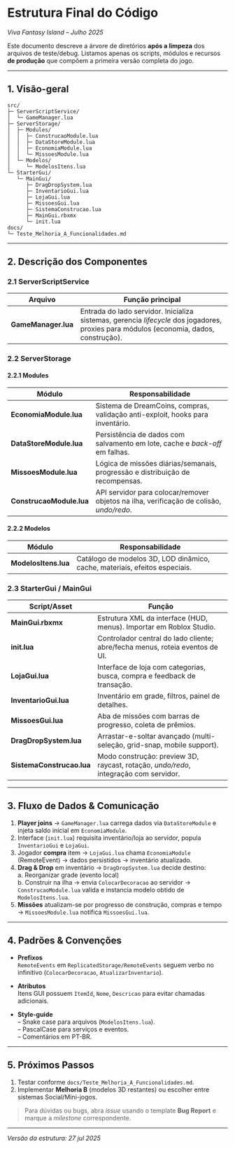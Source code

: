 # Estrutura Final do Código  
_Viva Fantasy Island – Julho 2025_

Este documento descreve a árvore de diretórios **após a limpeza** dos arquivos de teste/debug. Listamos apenas os scripts, módulos e recursos **de produção** que compõem a primeira versão completa do jogo.

---

## 1. Visão-geral

```
src/
├─ ServerScriptService/
│  └─ GameManager.lua
├─ ServerStorage/
│  ├─ Modules/
│  │  ├─ ConstrucaoModule.lua
│  │  ├─ DataStoreModule.lua
│  │  ├─ EconomiaModule.lua
│  │  └─ MissoesModule.lua
│  └─ Modelos/
│     └─ ModelosItens.lua
└─ StarterGui/
   └─ MainGui/
      ├─ DragDropSystem.lua
      ├─ InventarioGui.lua
      ├─ LojaGui.lua
      ├─ MissoesGui.lua
      ├─ SistemaConstrucao.lua
      ├─ MainGui.rbxmx
      └─ init.lua
docs/
└─ Teste_Melhoria_A_Funcionalidades.md
```

---

## 2. Descrição dos Componentes

### 2.1 ServerScriptService

| Arquivo | Função principal |
|---------|------------------|
| **GameManager.lua** | Entrada do lado servidor. Inicializa sistemas, gerencia _lifecycle_ dos jogadores, proxies para módulos (economia, dados, construção). |

### 2.2 ServerStorage

#### 2.2.1 Modules

| Módulo | Responsabilidade |
|--------|------------------|
| **EconomiaModule.lua** | Sistema de DreamCoins, compras, validação anti-exploit, hooks para inventário. |
| **DataStoreModule.lua** | Persistência de dados com salvamento em lote, cache e _back-off_ em falhas. |
| **MissoesModule.lua** | Lógica de missões diárias/semanais, progressão e distribuição de recompensas. |
| **ConstrucaoModule.lua** | API servidor para colocar/remover objetos na ilha, verificação de colisão, _undo/redo_. |

#### 2.2.2 Modelos

| Módulo | Responsabilidade |
|--------|------------------|
| **ModelosItens.lua** | Catálogo de modelos 3D, LOD dinâmico, cache, materiais, efeitos especiais. |

### 2.3 StarterGui / MainGui

| Script/Asset | Função |
|--------------|--------|
| **MainGui.rbxmx** | Estrutura XML da interface (HUD, menus). Importar em Roblox Studio. |
| **init.lua** | Controlador central do lado cliente; abre/fecha menus, roteia eventos de UI. |
| **LojaGui.lua** | Interface de loja com categorias, busca, compra e feedback de transação. |
| **InventarioGui.lua** | Inventário em grade, filtros, painel de detalhes. |
| **MissoesGui.lua** | Aba de missões com barras de progresso, coleta de prêmios. |
| **DragDropSystem.lua** | Arrastar-e-soltar avançado (multi-seleção, grid-snap, mobile support). |
| **SistemaConstrucao.lua** | Modo construção: preview 3D, raycast, rotação, _undo/redo_, integração com servidor. |

---

## 3. Fluxo de Dados & Comunicação

1. **Player joins** → `GameManager.lua` carrega dados via `DataStoreModule` e injeta saldo inicial em `EconomiaModule`.
2. Interface (`init.lua`) requisita inventário/loja ao servidor, popula `InventarioGui` e `LojaGui`.
3. Jogador **compra** item → `LojaGui.lua` chama `EconomiaModule` (RemoteEvent) → dados persistidos → inventário atualizado.
4. **Drag & Drop** em inventário → `DragDropSystem.lua` decide destino:  
   a. Reorganizar grade (evento local)  
   b. Construir na ilha → envia `ColocarDecoracao` ao servidor → `ConstrucaoModule.lua` valida e instancia modelo obtido de `ModelosItens.lua`.
5. **Missões** atualizam-se por progresso de construção, compras e tempo → `MissoesModule.lua` notifica `MissoesGui.lua`.

---

## 4. Padrões & Convenções

* **Prefixos**  
  `RemoteEvents` em `ReplicatedStorage/RemoteEvents` seguem verbo no infinitivo (`ColocarDecoracao`, `AtualizarInventario`).

* **Atributos**  
  Itens GUI possuem `ItemId`, `Nome`, `Descricao` para evitar chamadas adicionais.

* **Style-guide**  
  – Snake case para arquivos (`ModelosItens.lua`).  
  – PascalCase para serviços e eventos.  
  – Comentários em PT-BR.

---

## 5. Próximos Passos

1. Testar conforme `docs/Teste_Melhoria_A_Funcionalidades.md`.  
2. Implementar **Melhoria B** (modelos 3D restantes) ou escolher entre sistemas Social/Mini-jogos.  

> Para dúvidas ou bugs, abra _issue_ usando o template **Bug Report** e marque a _milestone_ correspondente.

---
_Versão da estrutura: 27 jul 2025_
